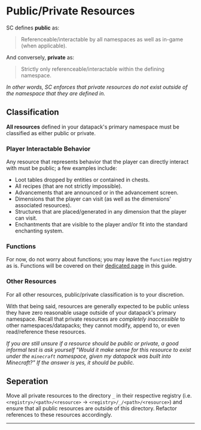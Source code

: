 # Public/Private Resources

SC defines **public** as:

> Referenceable/interactable by all namespaces as well as in-game (when applicable).

And conversely, **private** as:

> Strictly only referenceable/interactable within the defining namespace.

*In other words, SC enforces that private resources do not exist outside of the namespace that they are defined in.*

## Classification

**All resources** defined in your datapack's primary namespace must be classified as either public or private.

### Player Interactable Behavior

Any resource that represents behavior that the player can directly interact with must be public; a few examples include:

* Loot tables dropped by entities or contained in chests.
* All recipes (that are not strictly impossible).
* Advancements that are announced or in the advancement screen.
* Dimensions that the player can visit (as well as the dimensions' associated resources).
* Structures that are placed/generated in any dimension that the player can visit.
* Enchantments that are visible to the player and/or fit into the standard enchanting system.

### Functions

For now, do not worry about functions; you may leave the `function` registry as is. Functions will be covered on their [dedicated page](TODO) in this guide.

### Other Resources

For all other resources, public/private classification is to your discretion.

With that being said, resources are generally expected to be public unless they have zero reasonable usage outside of your datapack's primary namespace. Recall that private resources are *completely inaccessible* to other namespaces/datapacks; they cannot modify, append to, or even read/reference these resources.

*If you are still unsure if a resource should be public or private, a good informal test is ask yourself "Would it make sense for this resource to exist under the `minecraft` namespace, given my datapack was built into Minecraft?" If the answer is yes, it should be public.*

## Seperation

Move all private resources to the directory `_` in their respective registry (i.e. `<registry>/<path>/<resource>` -> `<registry>/_/<path>/<resource>`) and ensure that all public resources are outside of this directory. Refactor references to these resources accordingly.

---
